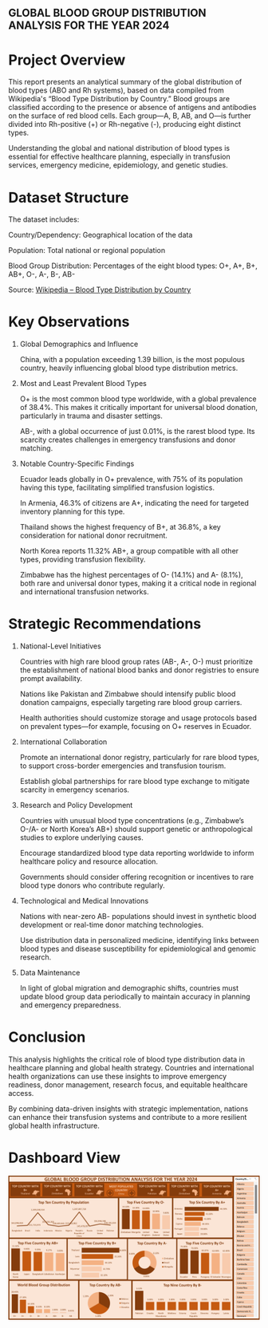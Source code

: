 ## GLOBAL BLOOD GROUP DISTRIBUTION ANALYSIS FOR THE YEAR 2024
# Project Overview
This report presents an analytical summary of the global distribution of blood types (ABO and Rh systems), based on data compiled from Wikipedia's “Blood Type Distribution by Country.” Blood groups are classified according to the presence or absence of antigens and antibodies on the surface of red blood cells. Each group—A, B, AB, and O—is further divided into Rh-positive (+) or Rh-negative (-), producing eight distinct types.

Understanding the global and national distribution of blood types is essential for effective healthcare planning, especially in transfusion services, emergency medicine, epidemiology, and genetic studies.

 
# Dataset Structure
The dataset includes:

Country/Dependency: Geographical location of the data

Population: Total national or regional population

Blood Group Distribution: Percentages of the eight blood types: O+, A+, B+, AB+, O-, A-, B-, AB-

Source: [Wikipedia – Blood Type Distribution by Country](https://en.wikipedia.org/wiki/Blood_type_distribution_by_country#cite_note-42)

# Key Observations
 
1. Global Demographics and Influence
  
    China, with a population exceeding 1.39 billion, is the most populous country, heavily influencing global blood type distribution metrics.

2. Most and Least Prevalent Blood Types

    O+ is the most common blood type worldwide, with a global prevalence of 38.4%. This makes it critically important for universal blood donation, particularly in trauma and disaster settings.

    AB-, with a global occurrence of just 0.01%, is the rarest blood type. Its scarcity creates challenges in emergency transfusions and donor matching.

3. Notable Country-Specific Findings
  
    Ecuador leads globally in O+ prevalence, with 75% of its population having this type, facilitating simplified transfusion logistics.

    In Armenia, 46.3% of citizens are A+, indicating the need for targeted inventory planning for this type.

    Thailand shows the highest frequency of B+, at 36.8%, a key consideration for national donor recruitment.

    North Korea reports 11.32% AB+, a group compatible with all other types, providing transfusion flexibility.

    Zimbabwe has the highest percentages of O- (14.1%) and A- (8.1%), both rare and universal donor types, making it a critical node in regional and international transfusion networks.

# Strategic Recommendations
 

1. National-Level Initiatives
 
   Countries with high rare blood group rates (AB-, A-, O-) must prioritize the establishment of national blood banks and donor registries to ensure prompt availability.

   Nations like Pakistan and Zimbabwe should intensify public blood donation campaigns, especially targeting rare blood group carriers.

   Health authorities should customize storage and usage protocols based on prevalent types—for example, focusing on O+ reserves in Ecuador.

2. International Collaboration

   Promote an international donor registry, particularly for rare blood types, to support cross-border emergencies and transfusion tourism.

   Establish global partnerships for rare blood type exchange to mitigate scarcity in emergency scenarios.

3. Research and Policy Development

   Countries with unusual blood type concentrations (e.g., Zimbabwe’s O-/A- or North Korea’s AB+) should support genetic or anthropological studies to explore underlying causes.

   Encourage standardized blood type data reporting worldwide to inform healthcare policy and resource allocation.

   Governments should consider offering recognition or incentives to rare blood type donors who contribute regularly.

4. Technological and Medical Innovations

   Nations with near-zero AB- populations should invest in synthetic blood development or real-time donor matching technologies.

   Use distribution data in personalized medicine, identifying links between blood types and disease susceptibility for epidemiological and genomic research.

5. Data Maintenance

   In light of global migration and demographic shifts, countries must update blood group data periodically to maintain accuracy in planning and emergency preparedness.

 

 
# Conclusion
 
  This analysis highlights the critical role of blood type distribution data in healthcare planning and global health strategy. Countries and international health organizations can use these insights to improve    emergency readiness, donor management, research focus, and equitable healthcare access.

  By combining data-driven insights with strategic implementation, nations can enhance their transfusion systems and contribute to a more resilient global health infrastructure.

# Dashboard View
![](https://github.com/hasheeryusuf/GLOBAL-BLOOD-GROUP-DISTRIBUTION-ANALYSIS-FOR-THE-YEAR-2024/blob/main/TASK%2019B.png)
